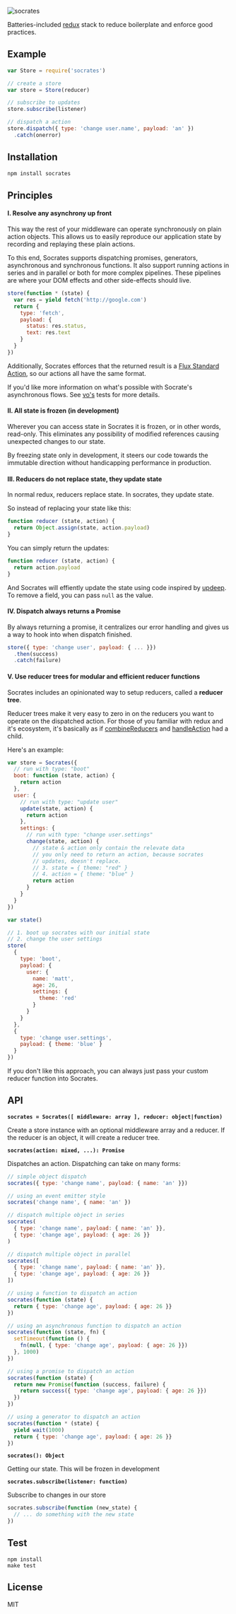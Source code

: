 
  ![socrates](https://cldup.com/42vmtchht8.png)

  Batteries-included [redux](github.com/reactjs/redux) stack to reduce boilerplate and enforce good practices.

## Example

```js
var Store = require('socrates')

// create a store
var store = Store(reducer)

// subscribe to updates
store.subscribe(listener)

// dispatch a action
store.dispatch({ type: 'change user.name', payload: 'an' })
  .catch(onerror)
```

## Installation

```bash
npm install socrates
```

## Principles

#### I. Resolve any asynchrony up front

This way the rest of your middleware can operate synchronously on
plain action objects. This allows us to easily reproduce our application
state by recording and replaying these plain actions.

To this end, Socrates supports dispatching promises, generators, asynchronous
and synchronous functions. It also support running actions in series and in parallel
or both for more complex pipelines. These pipelines are where your DOM effects and
other side-effects should live.

```js
store(function * (state) {
  var res = yield fetch('http://google.com')
  return {
    type: 'fetch',
    payload: {
      status: res.status,
      text: res.text
    }
  }
})
```

Additionally, Socrates efforces that the returned result is a [Flux Standard Action](https://github.com/acdlite/flux-standard-action#actions), so our actions all have the same format.

If you'd like more information on what's possible with Socrate's asynchronous flows. See [vo's](https://github.com/lapwinglabs/vo/blob/master/test/pipeline.js) tests for more details.

#### II. All state is frozen (in development)

Wherever you can access state in Socrates it is frozen, or in other words, read-only. This eliminates any possibility of modified references causing unexpected changes to our state.

By freezing state only in development, it steers our code towards the immutable direction without handicapping performance in production.

#### III. Reducers do not replace state, they update state

In normal redux, reducers replace state. In socrates, they update state.

So instead of replacing your state like this:

```js
function reducer (state, action) {
  return Object.assign(state, action.payload)
}
```

You can simply return the updates:

```js
function reducer (state, action) {
  return action.payload
}
```

And Socrates will effiently update the state using code inspired by [updeep](https://github.com/substantial/updeep). To remove a field, you can pass `null` as the value.

#### IV. Dispatch always returns a Promise

By always returning a promise, it centralizes our error handling and gives us a way to hook into when dispatch finished.

```js
store({ type: 'change user', payload: { ... }})
  .then(success)
  .catch(failure)
```

#### V. Use reducer trees for modular and efficient reducer functions

Socrates includes an opinionated way to setup reducers, called a **reducer tree**.

Reducer trees make it very easy to zero in on the reducers you want to operate on the dispatched action. For those of you familiar with redux and it's ecosystem, it's basically as if [combineReducers](http://redux.js.org/docs/api/combineReducers.html) and [handleAction](https://github.com/acdlite/redux-actions#handleactiontype-reducer--reducermap) had a child.

Here's an example:

```js
var store = Socrates({
  // run with type: "boot"
  boot: function (state, action) {
    return action
  },
  user: {
    // run with type: "update user"
    update(state, action) {
      return action
    },
    settings: {
      // run with type: "change user.settings"
      change(state, action) {
        // state & action only contain the relevate data
        // you only need to return an action, because socrates
        // updates, doesn't replace.
        // 3. state = { theme: "red" }
        // 4. action = { theme: "blue" }
        return action
      }
    }
  }
})

var state()

// 1. boot up socrates with our initial state
// 2. change the user settings
store(
  {
    type: 'boot',
    payload: {
      user: {
        name: 'matt',
        age: 26,
        settings: {
          theme: 'red'
        }
      }
    }
  },
  {
    type: 'change user.settings',
    payload: { theme: 'blue' }
  }
})
```

If you don't like this approach, you can always just pass your custom reducer
function into Socrates.

## API

**`socrates = Socrates([ middleware: array ], reducer: object|function)`**

Create a store instance with an optional middleware array and a reducer.
If the reducer is an object, it will create a reducer tree.

**`socrates(action: mixed, ...): Promise`**

Dispatches an action. Dispatching can take on many forms:

```js
// simple object dispatch
socrates({ type: 'change name', payload: { name: 'an' }})

// using an event emitter style
socrates('change name', { name: 'an' })

// dispatch multiple object in series
socrates(
  { type: 'change name', payload: { name: 'an' }},
  { type: 'change age', payload: { age: 26 }}
)

// dispatch multiple object in parallel
socrates([
  { type: 'change name', payload: { name: 'an' }},
  { type: 'change age', payload: { age: 26 }}
])

// using a function to dispatch an action
socrates(function (state) {
  return { type: 'change age', payload: { age: 26 }}
})

// using an asynchronous function to dispatch an action
socrates(function (state, fn) {
  setTimeout(function () {
    fn(null, { type: 'change age', payload: { age: 26 }})
  }, 1000)
})

// using a promise to dispatch an action
socrates(function (state) {
  return new Promise(function (success, failure) {
    return success({ type: 'change age', payload: { age: 26 }})
  })
})

// using a generator to dispatch an action
socrates(function * (state) {
  yield wait(1000)
  return { type: 'change age', payload: { age: 26 }}
})
```

**`socrates(): Object`**

Getting our state. This will be frozen in development

**`socrates.subscribe(listener: function)`**

Subscribe to changes in our store

```js
socrates.subscribe(function (new_state) {
  // ... do something with the new state
})
```

## Test

```
npm install
make test
```

## License

MIT
